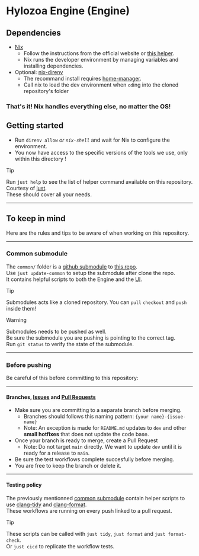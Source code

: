 # Hylozoa Engine (Engine)

## Dependencies 
- [Nix](https://nixos.org/download/)
  - Follow the instructions from the official website or [this helper](https://docs.determinate.systems/).
  - Nix runs the developer environment by managing variables and installing dependencies.
- Optional: [nix-direnv](https://github.com/nix-community/nix-direnv)
  - The recommand install requires [home-manager](https://nix-community.github.io/home-manager/index.xhtml#ch-installation).
  - Call nix to load the dev environment when `cd`ing into the cloned repository's folder
  
### That's it! Nix handles everything else, no matter the OS!  

## Getting started
- Run `direnv allow` _or `nix-shell`_ and wait for Nix to configure the environment.
- You now have access to the specific versions of the tools we use, only within this directory !

> [!TIP]
> Run `just help` to see the list of helper command available on this repository. Courtesy of [just](https://github.com/casey/just).  
> These should cover all your needs.
-----
## To keep in mind
Here are the rules and tips to be aware of when working on this repository.  

-----
### Common submodule
The `common/` folder is a [github submodule](https://gist.github.com/gitaarik/8735255) to [this repo](https://github.com/Julian52575/Hylozoa-Engine-Common).  
Use `just update-common` to setup the submodule after clone the repo.  
It contains helpful scripts to both the Engine and the [UI](https://github.com/Julian52575/Hylozoa-Engine-Ui).  

> [!TIP]
> Submodules acts like a cloned repository. You can `pull` `checkout` and `push` inside them!

> [!WARNING]
> Submodules needs to be pushed as well.  
> Be sure the submodule you are pushing is pointing to the correct tag.  
> Run `git status` to verify the state of the submodule.
-----
### Before pushing
Be careful of this before committing to this repository:

-----
#### Branches, [Issues](https://github.com/Julian52575/Hylozoa-Engine-Engine/issues) and [Pull Requests](https://github.com/Julian52575/Hylozoa-Engine-Engine/pulls)
- Make sure you are committing to a separate branch before merging.
  - Branches should follows this naming pattern: `{your name}-{issue-name}`
  - Note: An exception is made for `README.md` updates to `dev` and other **small hotfixes** that does not update the code base.
- Once your branch is ready to merge, create a Pull Request
  - Note: Do not target `main` directly. We want to update `dev` until it is ready for a release to `main`.
- Be sure the test workflows complete succesfully before merging.
- You are free to keep the branch or delete it.
-----
#### Testing policy

The previously mentionned [common submodule](#Common-submodule) contain helper scripts to use [clang-tidy](https://clang.llvm.org/extra/clang-tidy/) and [clang-format](https://clang.llvm.org/docs/ClangFormat.html).  
These workflows are running on every push linked to a pull request.  

> [!TIP]
> These scripts can be called with `just tidy`, `just format` and `just format-check`.  
> Or `just cicd` to replicate the workflow tests.  



